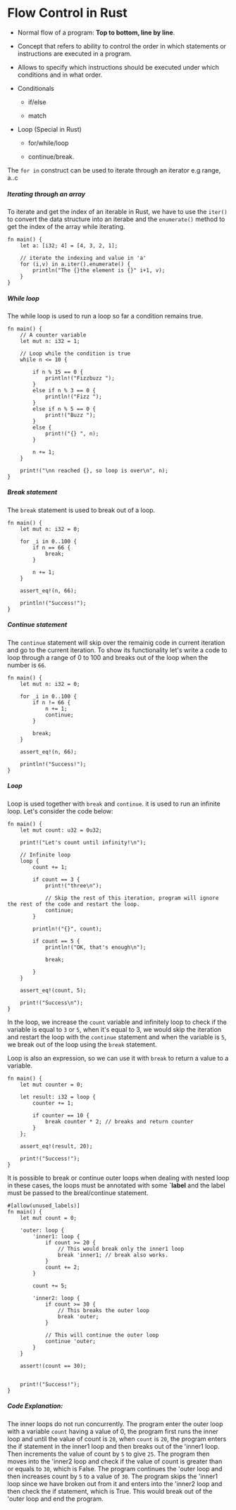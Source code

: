 # Flow Control in Rust

* Normal flow of a program: __Top to bottom, line by line__.

* Concept that refers to ability to control the order in which statements or instructions are executed in a program.

* Allows to specify which instructions should be executed under which conditions and in what order.

* Conditionals
    * if/else

    * match

* Loop (Special in Rust)

    * for/while/loop

    * continue/break.

The `for in` construct can be used to iterate through an iterator e.g range, a..c

##### Iterating through an array
To iterate and get the index of an iterable in Rust, we have to use the `iter()` to convert the data structure into an iterabe and  the `enumerate()` method to get the index of the array while iterating.
```
fn main() {
    let a: [i32; 4] = [4, 3, 2, 1];

    // iterate the indexing and value in 'a'
    for (i,v) in a.iter().enumerate() {
        println("The {}the element is {}" i+1, v);
    }
}
```

##### While loop
The while loop is used to run a loop so far a condition remains true.


```
fn main() {
    // A counter variable
    let mut n: i32 = 1;

    // Loop while the condition is true
    while n <= 10 {

        if n % 15 == 0 {
            println!("Fizzbuzz ");
        }
        else if n % 3 == 0 {
            println!("Fizz ");
        }
        else if n % 5 == 0 {
            print!("Buzz ");
        }
        else {
            print!("{} ", n);
        }

        n += 1;
    }

    print!("\nn reached {}, so loop is over\n", n);
}

```

##### Break statement

The `break` statement is used to break out of a loop.

```
fn main() {
    let mut n: i32 = 0;

    for _i in 0..100 {
        if n == 66 {
            break;
        }

        n += 1;
    }

    assert_eq!(n, 66);

    println!("Success!");
}
```


##### Continue statement

The `continue` statement will skip over the remainig code in current iteration and go to the current iteration. To show its functionality let's write a code to loop through a range of 0 to 100 and breaks out of the loop when the number is `66`.

```
fn main() {
    let mut n: i32 = 0;

    for _i in 0..100 {
        if n != 66 {
            n += 1;
            continue;
        }

        break;
    }

    assert_eq!(n, 66);

    println!("Success!");
}
```

##### Loop
Loop is used together with `break` and `continue`. it is used to run an infinite loop. Let's consider the code below:

```
fn main() {
    let mut count: u32 = 0u32;

    print!("Let's count until infinity!\n");

    // Infinite loop
    loop {
        count += 1;

        if count == 3 {
            print!("three\n");

            // Skip the rest of this iteration, program will ignore the rest of the code and restart the loop.
            continue;
        }

        println!("{}", count);

        if count == 5 {
            println!("OK, that's enough\n");

            break; 

        }
    }

    assert_eq!(count, 5);

    print!("Success\n");
}
```
In the loop, we increase the `count` variable and  infinitely loop to check if the variable is equal to `3` or `5`, when it's equal to 3, we would skip the iteration and restart the loop with the `continue` statement and when the variable is `5`, we break out of the loop using  the `break` statement.

Loop is also an expression, so we can use it with `break` to return a value to a variable.

```
fn main() {
    let mut counter = 0;

    let result: i32 = loop {
        counter += 1;

        if counter == 10 {
            break counter * 2; // breaks and return counter
        }
    };

    assert_eq!(result, 20);

    print!("Success!");
}

```
It is possible to break or continue outer loops when dealing with nested loop in these cases, the loops must be annotated with some __`label__ and the label must be passed to the breal/continue statement.

```
#[allow(unused_labels)]
fn main() {
    let mut count = 0;

    'outer: loop {
        'inner1: loop {
            if count >= 20 {
                // This would break only the inner1 loop
                break 'inner1; // break also works.
            }
            count += 2;
        }

        count += 5;

        'inner2: loop {
            if count >= 30 {
                // This breaks the outer loop
                break 'outer;
            }

            // This will continue the outer loop
            continue 'outer;
        }
    }

    assert!(count == 30);
    

    print!("Success!");
}
```
##### Code Explanation:

The inner loops do not run concurrently. The program enter the outer loop with a variable `count` having a value of 0, the program first runs the inner loop and until the value of count is `20`, when `count` is `20`, the program enters the if statement in the inner1 loop and then breaks out of the 'inner1 loop. Then increments the value of count by `5` to give `25`. The program then moves into the 'inner2 loop and check if the value of count is greater than or equals to `30`, which is False. The program continues the 'outer loop and then increases count by `5` to a value of `30`. The program skips the 'inner1 loop since we have broken out from it and enters into the 'inner2 loop and then check the if statement, which is True. This would break out of the 'outer loop and end the program.
